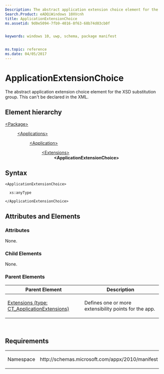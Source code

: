 ```yaml
---
Description: The abstract application extension choice element for the XSD substitution group. 
Search.Product: eADQiWindows 10XVcnh
title: ApplicationExtensionChoice
ms.assetid: 9d0e5094-7fb9-4016-8f63-68b74d03cb0f


keywords: windows 10, uwp, schema, package manifest


ms.topic: reference
ms.date: 04/05/2017
---
```


# ApplicationExtensionChoice




The abstract application extension choice element for the XSD substitution group. This can't be declared in the XML.

## Element hierarchy

<dl>
<dt><a href="element-package.md">&lt;Package&gt;</a></dt>
<dd>
<dl>
<dt><a href="element-applications.md">&lt;Applications&gt;</a></dt>
<dd>
<dl>
<dt><a href="element-application.md">&lt;Application&gt;</a></dt>
<dd>
<dl>
<dt><a href="element-1-extensions.md">&lt;Extensions&gt;</a></dt>
<dd><b>&lt;ApplicationExtensionChoice&gt;</b></dd>
</dl>
</dd>
</dl>
</dd>
</dl>
</dd>

## Syntax

``` syntax
<ApplicationExtensionChoice>

  xs:anyType

</ApplicationExtensionChoice>
```

## Attributes and Elements


### Attributes

None.

### Child Elements

None.

### Parent Elements

<table>
<colgroup>
<col width="50%" />
<col width="50%" />
</colgroup>
<thead>
<tr class="header">
<th>Parent Element</th>
<th>Description</th>
</tr>
</thead>
<tbody>
<tr class="odd">
<td><a href="element-1-extensions.md">Extensions (type: CT_ApplicationExtensions)</a> </td>
<td><p>Defines one or more extensibility points for the app.</p></td>
</tr>
</tbody>
</table>

 

## Requirements

<table>
<colgroup>
<col width="50%" />
<col width="50%" />
</colgroup>
<tbody>
<tr class="odd">
<td><p>Namespace</p></td>
<td><p>http://schemas.microsoft.com/appx/2010/manifest</p></td>
</tr>
</tbody>
</table>

 

 



